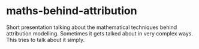 # maths-behind-attribution

Short presentation talking about the mathematical techniques behind attribution modelling.
Sometimes it gets talked about in very complex ways.
This tries to talk about it simply.
